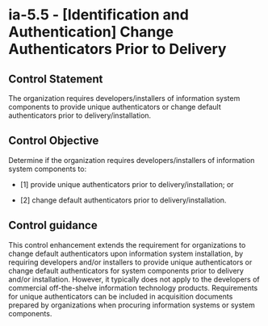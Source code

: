 # ia-5.5 - \[Identification and Authentication\] Change Authenticators Prior to Delivery

## Control Statement

The organization requires developers/installers of information system components to provide unique authenticators or change default authenticators prior to delivery/installation.

## Control Objective

Determine if the organization requires developers/installers of information system components to:

- \[1\] provide unique authenticators prior to delivery/installation; or

- \[2\] change default authenticators prior to delivery/installation.

## Control guidance

This control enhancement extends the requirement for organizations to change default authenticators upon information system installation, by requiring developers and/or installers to provide unique authenticators or change default authenticators for system components prior to delivery and/or installation. However, it typically does not apply to the developers of commercial off-the-shelve information technology products. Requirements for unique authenticators can be included in acquisition documents prepared by organizations when procuring information systems or system components.
